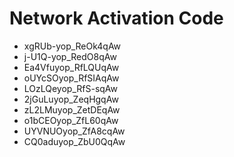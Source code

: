 # Network Activation Code
* xgRUb-yop_ReOk4qAw
* j-U1Q-yop_RedO8qAw
* Ea4Vfuyop_RfLQUqAw
* oUYcSOyop_RfSIAqAw
* LOzLQeyop_RfS-sqAw
* 2jGuLuyop_ZeqHgqAw
* zL2LMuyop_ZetDEqAw
* o1bCEOyop_ZfL60qAw
* UYVNUOyop_ZfA8cqAw
* CQ0aduyop_ZbU0QqAw
